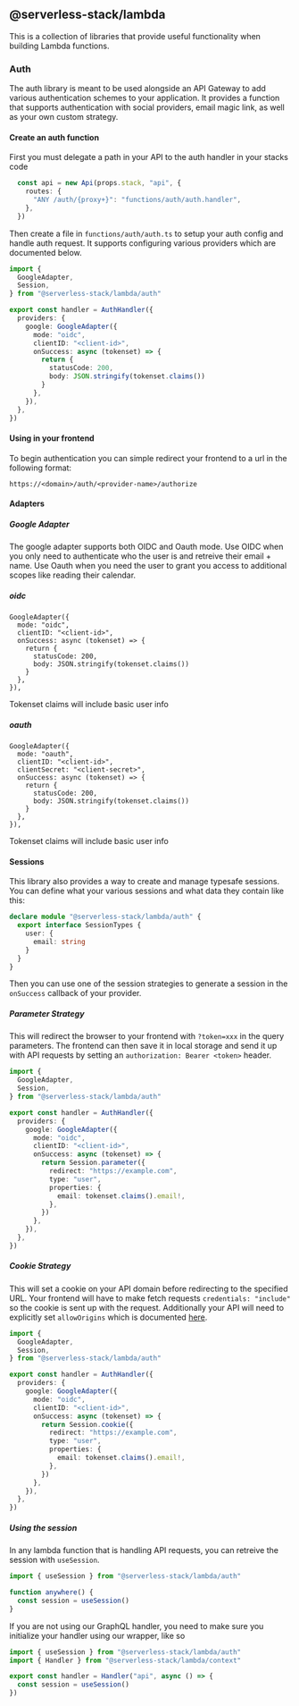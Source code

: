 ## @serverless-stack/lambda

This is a collection of libraries that provide useful functionality when building Lambda functions.


### Auth

The auth library is meant to be used alongside an API Gateway to add various authentication schemes to your application. It provides a function that supports authentication with social providers, email magic link, as well as your own custom strategy.


#### Create an auth function

First you must delegate a path in your API to the auth handler in your stacks code

```ts
  const api = new Api(props.stack, "api", {
    routes: {
      "ANY /auth/{proxy+}": "functions/auth/auth.handler",
    },
  })
```

Then create a file in `functions/auth/auth.ts` to setup your auth config and handle auth request. It supports configuring various providers which are documented below.

```ts
import {
  GoogleAdapter,
  Session,
} from "@serverless-stack/lambda/auth"

export const handler = AuthHandler({
  providers: {
    google: GoogleAdapter({
      mode: "oidc",
      clientID: "<client-id>",
      onSuccess: async (tokenset) => {
        return {
          statusCode: 200,
          body: JSON.stringify(tokenset.claims())
        }
      },
    }),
  },
})
```

#### Using in your frontend

To begin authentication you can simple redirect your frontend to a url in the following format:
```
https://<domain>/auth/<provider-name>/authorize
```

#### Adapters

##### Google Adapter

The google adapter supports both OIDC and Oauth mode. Use OIDC when you only need to authenticate who the user is and retreive their email + name. Use Oauth when you need the user to grant you access to additional scopes like reading their calendar.

##### oidc
```
GoogleAdapter({
  mode: "oidc",
  clientID: "<client-id>",
  onSuccess: async (tokenset) => {
    return {
      statusCode: 200,
      body: JSON.stringify(tokenset.claims())
    }
  },
}),
```
Tokenset claims will include basic user info

##### oauth
```
GoogleAdapter({
  mode: "oauth",
  clientID: "<client-id>",
  clientSecret: "<client-secret>",
  onSuccess: async (tokenset) => {
    return {
      statusCode: 200,
      body: JSON.stringify(tokenset.claims())
    }
  },
}),
```
Tokenset claims will include basic user info

#### Sessions

This library also provides a way to create and manage typesafe sessions. You can define what your various sessions and what data they contain like this:

```ts
declare module "@serverless-stack/lambda/auth" {
  export interface SessionTypes {
    user: {
      email: string
    }
  }
}
```

Then you can use one of the session strategies to generate a session in the `onSuccess` callback of your provider.

##### Parameter Strategy

This will redirect the browser to your frontend with `?token=xxx` in the query parameters. The frontend can then save it in local storage and send it up with API requests by setting an `authorization: Bearer <token>` header.

```ts
import {
  GoogleAdapter,
  Session,
} from "@serverless-stack/lambda/auth"

export const handler = AuthHandler({
  providers: {
    google: GoogleAdapter({
      mode: "oidc",
      clientID: "<client-id>",
      onSuccess: async (tokenset) => {
        return Session.parameter({
          redirect: "https://example.com",
          type: "user",
          properties: {
            email: tokenset.claims().email!,
          },
        })
      },
    }),
  },
})
```

##### Cookie Strategy
This will set a cookie on your API domain before redirecting to the specified URL. Your frontend will have to make fetch requests `credentials: "include"` so the cookie is sent up with the request. Additionally your API will need to explicitly set `allowOrigins` which is documented [here](https://docs.sst.dev/constructs/Api#alloworigins).

```ts
import {
  GoogleAdapter,
  Session,
} from "@serverless-stack/lambda/auth"

export const handler = AuthHandler({
  providers: {
    google: GoogleAdapter({
      mode: "oidc",
      clientID: "<client-id>",
      onSuccess: async (tokenset) => {
        return Session.cookie({
          redirect: "https://example.com",
          type: "user",
          properties: {
            email: tokenset.claims().email!,
          },
        })
      },
    }),
  },
})
```

##### Using the session

In any lambda function that is handling API requests, you can retreive the session with `useSession`.

```ts
import { useSession } from "@serverless-stack/lambda/auth"

function anywhere() {
  const session = useSession()
}
```

If you are not using our GraphQL handler, you need to make sure you initialize your handler using our wrapper, like so

```ts
import { useSession } from "@serverless-stack/lambda/auth"
import { Handler } from "@serverless-stack/lambda/context"

export const handler = Handler("api", async () => {
  const session = useSession()
})
```
